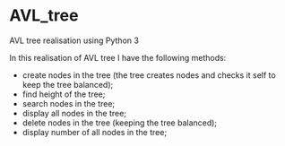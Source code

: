 # AVL_tree
AVL tree realisation using Python 3

In this realisation of AVL tree I have the following methods:
- create nodes in the tree (the tree creates nodes and checks it self to keep the tree balanced);
- find height of the tree;
- search nodes in the tree;
- display all nodes in the tree;
- delete nodes in the tree (keeping the tree balanced);
- display number of all nodes in the tree;
